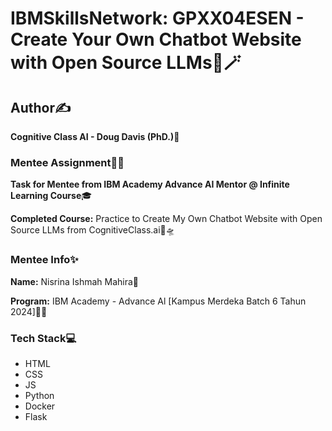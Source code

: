 # IBMSkillsNetwork: GPXX04ESEN - Create Your Own Chatbot Website with Open Source LLMs🌈🪄 

## Author✍️

**Cognitive Class AI - Doug Davis (PhD.)💎**

### Mentee Assignment📝📂

**Task for Mentee from IBM Academy Advance AI Mentor @ Infinite Learning Course**🎓

**Completed Course:** Practice to Create My Own Chatbot Website with Open Source LLMs from CognitiveClass.ai🔭🛸

### Mentee Info✨

**Name:** Nisrina Ishmah Mahira🧕

**Program:** IBM Academy - Advance Al [Kampus Merdeka Batch 6 Tahun 2024]🏫🎉

### Tech Stack💻

* HTML
* CSS
* JS
* Python
* Docker
* Flask
